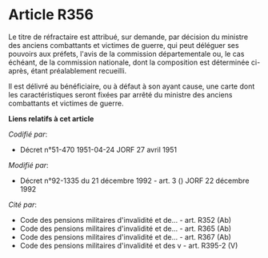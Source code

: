# Article R356

Le titre de réfractaire est attribué, sur demande, par décision du ministre des anciens combattants et victimes de guerre,
qui peut déléguer ses pouvoirs aux préfets, l'avis de la commission départementale ou, le cas échéant, de la commission
nationale, dont la composition est déterminée ci-après, étant préalablement recueilli.

Il est délivré au bénéficiaire, ou à défaut à son ayant cause, une carte dont les caractéristiques seront fixées par arrêté
du ministre des anciens combattants et victimes de guerre.

**Liens relatifs à cet article**

_Codifié par_:

  - Décret n°51-470 1951-04-24 JORF 27 avril 1951

_Modifié par_:

  - Décret n°92-1335 du 21 décembre 1992 - art. 3 () JORF 22 décembre 1992

_Cité par_:

  - Code des pensions militaires d'invalidité et de... - art. R352 (Ab)
  - Code des pensions militaires d'invalidité et de... - art. R365 (Ab)
  - Code des pensions militaires d'invalidité et de... - art. R367 (Ab)
  - Code des pensions militaires d'invalidité et des v - art. R395-2 (V)
